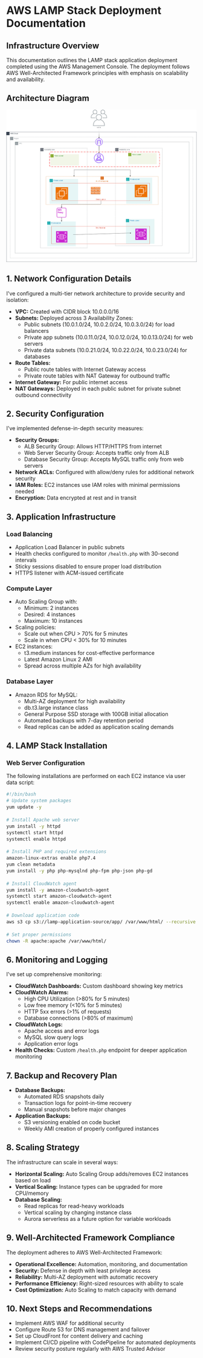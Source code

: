# AWS LAMP Stack Deployment Documentation

## Infrastructure Overview

This documentation outlines the LAMP stack application deployment completed using the AWS Management Console. The deployment follows AWS Well-Architected Framework principles with emphasis on scalability and availability.

## Architecture Diagram

![MAGE](./images/architecture.jpeg)

## 1. Network Configuration Details

I've configured a multi-tier network architecture to provide security and isolation:

- **VPC:** Created with CIDR block 10.0.0.0/16
- **Subnets:** Deployed across 3 Availability Zones:
  - Public subnets (10.0.1.0/24, 10.0.2.0/24, 10.0.3.0/24) for load balancers
  - Private app subnets (10.0.11.0/24, 10.0.12.0/24, 10.0.13.0/24) for web servers
  - Private data subnets (10.0.21.0/24, 10.0.22.0/24, 10.0.23.0/24) for databases
- **Route Tables:**
  - Public route tables with Internet Gateway access
  - Private route tables with NAT Gateway for outbound traffic
- **Internet Gateway:** For public internet access
- **NAT Gateways:** Deployed in each public subnet for private subnet outbound connectivity

## 2. Security Configuration

I've implemented defense-in-depth security measures:

- **Security Groups:**
  - ALB Security Group: Allows HTTP/HTTPS from internet
  - Web Server Security Group: Accepts traffic only from ALB
  - Database Security Group: Accepts MySQL traffic only from web servers
- **Network ACLs:** Configured with allow/deny rules for additional network security
- **IAM Roles:** EC2 instances use IAM roles with minimal permissions needed
- **Encryption:** Data encrypted at rest and in transit

## 3. Application Infrastructure

### Load Balancing

- Application Load Balancer in public subnets
- Health checks configured to monitor `/health.php` with 30-second intervals
- Sticky sessions disabled to ensure proper load distribution
- HTTPS listener with ACM-issued certificate

### Compute Layer

- Auto Scaling Group with:
  - Minimum: 2 instances
  - Desired: 4 instances
  - Maximum: 10 instances
- Scaling policies:
  - Scale out when CPU > 70% for 5 minutes
  - Scale in when CPU < 30% for 10 minutes
- EC2 instances:
  - t3.medium instances for cost-effective performance
  - Latest Amazon Linux 2 AMI
  - Spread across multiple AZs for high availability

### Database Layer

- Amazon RDS for MySQL:
  - Multi-AZ deployment for high availability
  - db.t3.large instance class
  - General Purpose SSD storage with 100GB initial allocation
  - Automated backups with 7-day retention period
  - Read replicas can be added as application scaling demands

## 4. LAMP Stack Installation

### Web Server Configuration

The following installations are performed on each EC2 instance via user data script:

```bash
#!/bin/bash
# Update system packages
yum update -y

# Install Apache web server
yum install -y httpd
systemctl start httpd
systemctl enable httpd

# Install PHP and required extensions
amazon-linux-extras enable php7.4
yum clean metadata
yum install -y php php-mysqlnd php-fpm php-json php-gd

# Install CloudWatch agent
yum install -y amazon-cloudwatch-agent
systemctl start amazon-cloudwatch-agent
systemctl enable amazon-cloudwatch-agent

# Download application code
aws s3 cp s3://lamp-application-source/app/ /var/www/html/ --recursive

# Set proper permissions
chown -R apache:apache /var/www/html/
```

## 6. Monitoring and Logging

I've set up comprehensive monitoring:

- **CloudWatch Dashboards:** Custom dashboard showing key metrics
- **CloudWatch Alarms:**
  - High CPU Utilization (>80% for 5 minutes)
  - Low free memory (<10% for 5 minutes)
  - HTTP 5xx errors (>1% of requests)
  - Database connections (>80% of maximum)
- **CloudWatch Logs:**
  - Apache access and error logs
  - MySQL slow query logs
  - Application error logs
- **Health Checks:** Custom `/health.php` endpoint for deeper application monitoring

## 7. Backup and Recovery Plan

- **Database Backups:**
  - Automated RDS snapshots daily
  - Transaction logs for point-in-time recovery
  - Manual snapshots before major changes
- **Application Backups:**
  - S3 versioning enabled on code bucket
  - Weekly AMI creation of properly configured instances

## 8. Scaling Strategy

The infrastructure can scale in several ways:

- **Horizontal Scaling:** Auto Scaling Group adds/removes EC2 instances based on load
- **Vertical Scaling:** Instance types can be upgraded for more CPU/memory
- **Database Scaling:**
  - Read replicas for read-heavy workloads
  - Vertical scaling by changing instance class
  - Aurora serverless as a future option for variable workloads

## 9. Well-Architected Framework Compliance

The deployment adheres to AWS Well-Architected Framework:

- **Operational Excellence:** Automation, monitoring, and documentation
- **Security:** Defense in depth with least privilege access
- **Reliability:** Multi-AZ deployment with automatic recovery
- **Performance Efficiency:** Right-sized resources with ability to scale
- **Cost Optimization:** Auto Scaling to match capacity with demand

## 10. Next Steps and Recommendations

- Implement AWS WAF for additional security
- Configure Route 53 for DNS management and failover
- Set up CloudFront for content delivery and caching
- Implement CI/CD pipeline with CodePipeline for automated deployments
- Review security posture regularly with AWS Trusted Advisor

